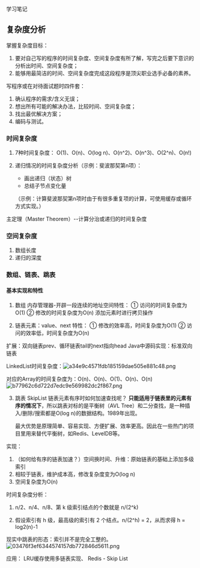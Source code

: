学习笔记
## 复杂度分析
掌握复杂度目标：
1. 要对自己写的程序的时间复杂度、空间复杂度有所了解，写完之后要下意识的分析出时间、空间复杂度；
2. 能够用最简洁的时间、空间复杂度完成这段程序是顶尖职业选手必备的素养。

写程序或在对待面试题时四件套：
1. 确认程序的需求/含义无误；
2. 想出所有可能的解决办法，比较时间、空间复杂度；
3. 找出最优解决方案；
4. 编码与测试。

### 时间复杂度
1. 7种时间复杂度：
O(1)、O(n)、O(log n)、O(n^2)、O(n^3)、O(2^n)、O(n!)

2. 递归情况的时间复杂度分析（示例：斐波那契第n项）：
    - 画出递归（状态）树
    - 总结子节点变化量

    （示例：计算斐波那契第n项时由于有很多重复项的计算，可使用缓存或循环方式实现。）
    
主定理（Master Theorem）--计算分治或递归的时间复杂度

### 空间复杂度
1. 数组长度
2. 递归的深度

### 数组、链表、跳表
#### 基本实现和特性

1. 数组
内存管理器-开辟一段连续的地址空间特性：
① 访问的时间复杂度为O(1)
② 修改的时间复杂度为O(n)
添加元素时进行拷贝操作

2. 链表元素：value、next
特性：
① 修改的效率高，时间复杂度为O(1)
② 访问的效率低，时间复杂度为O(n)

扩展：双向链表prev、循环链表tail的next指向head
Java中源码实现：标准双向链表

LinkedList时间复杂度：![a34e9c4571fdb185159dae505e881c48.png](evernotecid://AFCCEFBA-2B6F-4B5C-A304-D7E3A2EDAF71/appyinxiangcom/11767354/ENResource/p3303)

对应的Array的时间复杂度为：O(n)、O(n)、O(1)、O(n)、O(n)
![b77962c6d722d7edc9e569982dc2f867.png](evernotecid://AFCCEFBA-2B6F-4B5C-A304-D7E3A2EDAF71/appyinxiangcom/11767354/ENResource/p3306)


3. 跳表 SkipList
链表元素有序时如何加速查找呢？
**只能适用于链表里的元素有序的情况下**，所以跳表对标的是平衡树（AVL Tree）和二分查找，是一种插入/删除/搜索都是O(log n)的数据结构。1989年出现。

    最大优势是原理简单、容易实现、方便扩展、效率更高。因此在一些热门的项目里用来替代平衡树，如Redis、LevelDB等。
    
实现：
1. （如何给有序的链表加速？）空间换时间、升维：原始链表的基础上添加多级索引
2. 相较于链表，维护成本高，修改复杂度变为O(log n)
3. 空间复杂度为O(n)

时间复杂度分析：
1. n/2、n/4、n/8、第 k 级索引结点的个数就是 n/(2^k)

2. 假设索引有 h 级，最高级的索引有 2 个结点。n/(2^h) = 2，从而求得 h = log2(n)-1

现实中跳表的形态：索引并不是完全工整的。
![03476f3ef6344574157db772846d5611.png](evernotecid://AFCCEFBA-2B6F-4B5C-A304-D7E3A2EDAF71/appyinxiangcom/11767354/ENResource/p3305)

应用：
LRU缓存使用多链表实现、
Redis - Skip List
